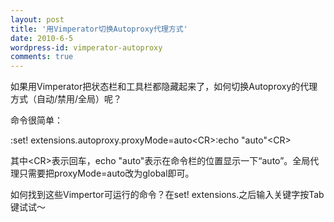 ```yaml
---
layout: post
title: '用Vimperator切换Autoproxy代理方式'
date: 2010-6-5
wordpress-id: vimperator-autoproxy
comments: true
---
```

如果用Vimperator把状态栏和工具栏都隐藏起来了，如何切换Autoproxy的代理方式（自动/禁用/全局）呢？

命令很简单：

:set! extensions.autoproxy.proxyMode=auto&lt;CR&gt;:echo "auto"&lt;CR&gt;

其中&lt;CR&gt;表示回车，echo "auto"表示在命令栏的位置显示一下“auto”。全局代理只需要把proxyMode=auto改为global即可。

如何找到这些Vimpertor可运行的命令？在set! extensions.之后输入关键字按Tab键试试～
